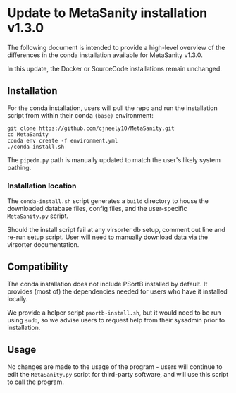 # Update to MetaSanity installation v1.3.0

The following document is intended to provide a high-level overview of the differences in the conda installation available for MetaSanity v1.3.0.

In this update, the Docker or SourceCode installations remain unchanged.

## Installation
For the conda installation, users will pull the repo and run the installation script from within their conda `(base)` environment:

```shell
git clone https://github.com/cjneely10/MetaSanity.git
cd MetaSanity
conda env create -f environment.yml
./conda-install.sh
```

The `pipedm.py` path is manually updated to match the user's likely system pathing.

### Installation location
The `conda-install.sh` script generates a `build` directory to house the downloaded database files, config files, and the user-specific `MetaSanity.py` script.

Should the install script fail at any virsorter db setup, comment out line and re-run setup script. User will need to manually download data via the virsorter documentation.

## Compatibility
The conda installation does not include PSortB installed by default. It provides (most of) the dependencies needed for users who have it installed locally.

We provide a helper script `psortb-install.sh`, but it would need to be run using `sudo`, so we advise users to request help from their sysadmin prior to installation.

## Usage
No changes are made to the usage of the program - users will continue to edit the `MetaSanity.py` script for third-party software, and will use this script to call the program.
